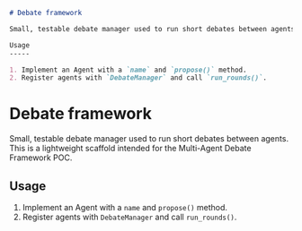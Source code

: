 ```markdown
# Debate framework

Small, testable debate manager used to run short debates between agents. This is a lightweight scaffold intended for the Multi-Agent Debate Framework POC.

Usage
-----

1. Implement an Agent with a `name` and `propose()` method.
2. Register agents with `DebateManager` and call `run_rounds()`.

```
Debate framework
================

Small, testable debate manager used to run short debates between agents. This is a lightweight scaffold intended for the Multi-Agent Debate Framework POC.

Usage
-----

1. Implement an Agent with a `name` and `propose()` method.
2. Register agents with `DebateManager` and call `run_rounds()`.
